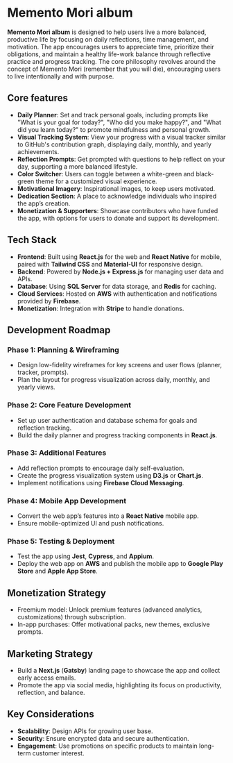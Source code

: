 # Memento Mori album

**Memento Mori album** is designed to help users live a more balanced, productive life by focusing on daily reflections, time management, and motivation. The app encourages users to appreciate time, prioritize their obligations, and maintain a healthy life-work balance through reflective practice and progress tracking. The core philosophy revolves around the concept of Memento Mori (remember that you will die), encouraging users to live intentionally and with purpose.

## Core features

- **Daily Planner**: Set and track personal goals, including prompts like "What is your goal for today?", "Who did you make happy?", and "What did you learn today?" to promote mindfulness and personal growth.
- **Visual Tracking System**: View your progress with a visual tracker similar to GitHub's contribution graph, displaying daily, monthly, and yearly achievements.
- **Reflection Prompts**: Get prompted with questions to help reflect on your day, supporting a more balanced lifestyle.
- **Color Switcher**: Users can toggle between a white-green and black-green theme for a customized visual experience.
- **Motivational Imagery**: Inspirational images, to keep users motivated.
- **Dedication Section**: A place to acknowledge individuals who inspired the app’s creation.
- **Monetization & Supporters**: Showcase contributors who have funded the app, with options for users to donate and support its development.

## Tech Stack

- **Frontend**: Built using **React.js** for the web and **React Native** for mobile, paired with **Tailwind CSS** and **Material-UI** for responsive design.
- **Backend**: Powered by **Node.js + Express.js** for managing user data and APIs.
- **Database**: Using **SQL Server** for data storage, and **Redis** for caching.
- **Cloud Services**: Hosted on **AWS** with authentication and notifications provided by **Firebase**.
- **Monetization**: Integration with **Stripe** to handle donations.

## Development Roadmap

### Phase 1: Planning & Wireframing
- Design low-fidelity wireframes for key screens and user flows (planner, tracker, prompts).
- Plan the layout for progress visualization across daily, monthly, and yearly views.

### Phase 2: Core Feature Development
- Set up user authentication and database schema for goals and reflection tracking.
- Build the daily planner and progress tracking components in **React.js**.

### Phase 3: Additional Features
- Add reflection prompts to encourage daily self-evaluation.
- Create the progress visualization system using **D3.js** or **Chart.js**.
- Implement notifications using **Firebase Cloud Messaging**.

### Phase 4: Mobile App Development
- Convert the web app’s features into a **React Native** mobile app.
- Ensure mobile-optimized UI and push notifications.

### Phase 5: Testing & Deployment
- Test the app using **Jest**, **Cypress**, and **Appium**.
- Deploy the web app on **AWS** and publish the mobile app to **Google Play Store** and **Apple App Store**.

## Monetization Strategy

- Freemium model: Unlock premium features (advanced analytics, customizations) through subscription.
- In-app purchases: Offer motivational packs, new themes, exclusive prompts.

## Marketing Strategy

- Build a **Next.js** (**Gatsby**) landing page to showcase the app and collect early access emails.
- Promote the app via social media, highlighting its focus on productivity, reflection, and balance.

## Key Considerations

- **Scalability**: Design APIs for growing user base.
- **Security**: Ensure encrypted data and secure authentication.
- **Engagement**: Use promotions on specific products to maintain long-term customer interest.
